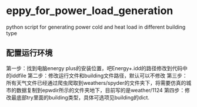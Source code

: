 # eppy_for_power_load_generation
python script for generating power cold and heat load in different building type
## 配置运行环境

第一步：找到电脑energy plus的安装位置，吧Energy+.idd的路径修改到代码中的iddfile
第二步：修改运行文件和building文件路径，默认可以不修改
第三步：所有天气文件已经通过爬虫爬取到weathers/spyder的文件夹下，将需要仿真的城市的数据复制到epwdir所示的文件夹地下，目前写的是weather/1124
第四步：修改最底部try里面的building类型，具体可选项见building的dict.
